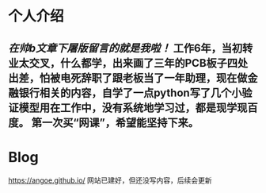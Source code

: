 # 个人介绍
*在帅b文章下屠版留言的就是我啦！*
工作6年，当初转业太交叉，什么都学，出来画了三年的PCB板子四处出差，怕被电死辞职了跟老板当了一年助理，现在做金融银行相关的内容，自学了一点python写了几个小验证模型用在工作中，没有系统地学习过，都是现学现百度。
第一次买“网课”，希望能坚持下来。
---
# Blog
https://angoe.github.io/
网站已建好，但还没写内容，后续会更新